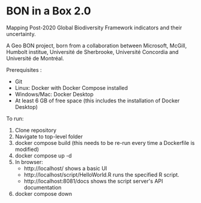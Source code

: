 # BON in a Box 2.0

Mapping Post-2020 Global Biodiversity Framework indicators and their uncertainty.

A Geo BON project, born from a collaboration between Microsoft, McGill, Humbolt institue, Université de Sherbrooke, Université Concordia and Université de Montréal.

Prerequisites : 
 - Git
 - Linux: Docker with Docker Compose installed
 - Windows/Mac: Docker Desktop
 - At least 6 GB of free space (this includes the installation of Docker Desktop)

To run:
1. Clone repository
2. Navigate to top-level folder
3. docker compose build (this needs to be re-run every time a Dockerfile is modified)
4. docker compose up -d
5. In browser:
    - http://localhost/ shows a basic UI
    - http://localhost/script/HelloWorld.R runs the specified R script.
    - http://localhost:8081/docs shows the script server's API documentation
6. docker compose down
